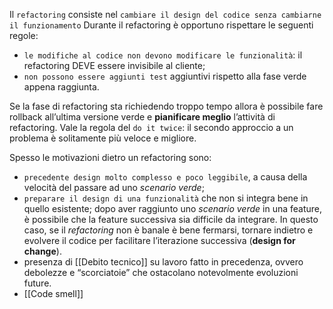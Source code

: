 Il `refactoring` consiste nel `cambiare il design del codice senza cambiarne il funzionamento`
Durante il refactoring è opportuno rispettare le seguenti regole:
- `le modifiche al codice non devono modificare le funzionalità`: il refactoring DEVE essere invisibile al cliente;
- `non possono essere aggiunti test` aggiuntivi rispetto alla fase verde appena raggiunta.

Se la fase di refactoring sta richiedendo troppo tempo allora è possibile fare rollback all’ultima versione verde e **pianificare meglio** l’attività di refactoring. 
Vale la regola del `do it twice`: il secondo approccio a un problema è solitamente più veloce e migliore.

Spesso le motivazioni dietro un refactoring sono:
- `precedente design molto complesso e poco leggibile`, a causa della velocità del passare ad uno _scenario verde_;
- `preparare il design di una funzionalità` che non si integra bene in quello esistente; dopo aver raggiunto uno _scenario verde_ in una feature, è possibile che la feature successiva sia difficile da integrare. In questo caso, se il _refactoring_ non è banale è bene fermarsi, tornare indietro e evolvere il codice per facilitare l’iterazione successiva (**design for change**).
- presenza di [[Debito tecnico]] su lavoro fatto in precedenza, ovvero debolezze e “scorciatoie” che ostacolano notevolmente evoluzioni future.
- [[Code smell]]

